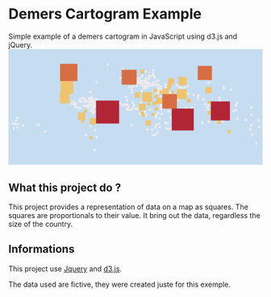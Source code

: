 
# Demers Cartogram Example
Simple example of a demers cartogram in JavaScript using d3.js and jQuery.
![World-Map](https://raw.githubusercontent.com/StudioV2/Demers_Cartogram_Example/master/world-map.png)


## 

## What this project do ?

This project provides a representation of data on a map as squares. The squares are proportionals to their value. It bring out the data, regardless the size of the country.
	

## Informations

This project use [Jquery](https://jquery.com/) and [d3.js](http://d3js.org/).

The data used are fictive, they were created juste for this exemple.



